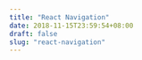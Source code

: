 ```yaml
---
title: "React Navigation"
date: 2018-11-15T23:59:54+08:00
draft: false
slug: "react-navigation"
---
```

